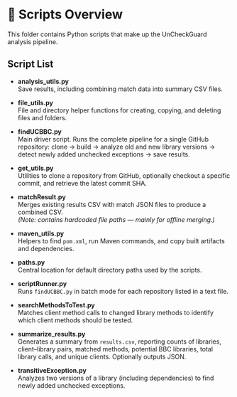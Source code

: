 # 📜 Scripts Overview

This folder contains Python scripts that make up the UnCheckGuard analysis pipeline.

## Script List

- **analysis_utils.py**  
  Save results, including combining match data into summary CSV files.

- **file_utils.py**  
  File and directory helper functions for creating, copying, and deleting files and folders.

- **findUCBBC.py**  
  Main driver script. Runs the complete pipeline for a single GitHub repository: clone → build → analyze old and new library versions → detect newly added unchecked exceptions → save results.

- **get_utils.py**  
  Utilities to clone a repository from GitHub, optionally checkout a specific commit, and retrieve the latest commit SHA.

- **matchResult.py**  
  Merges existing results CSV with match JSON files to produce a combined CSV.  
  *(Note: contains hardcoded file paths — mainly for offline merging.)*

- **maven_utils.py**  
  Helpers to find `pom.xml`, run Maven commands, and copy built artifacts and dependencies.

- **paths.py**  
  Central location for default directory paths used by the scripts.

- **scriptRunner.py**  
  Runs `findUCBBC.py` in batch mode for each repository listed in a text file.

- **searchMethodsToTest.py**  
  Matches client method calls to changed library methods to identify which client methods should be tested.

- **summarize_results.py**  
  Generates a summary from `results.csv`, reporting counts of libraries, client–library pairs, matched methods, potential BBC libraries, total library calls, and unique clients. Optionally outputs JSON.

- **transitiveException.py**  
  Analyzes two versions of a library (including dependencies) to find newly added unchecked exceptions.

